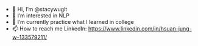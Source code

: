 - 👋 Hi, I’m @stacywugit
- 👀 I’m interested in NLP 
- 🌱 I’m currently practice what I learned in college
- 📫 How to reach me 
LinkedIn: https://www.linkedin.com/in/hsuan-jung-w-133579211/

<!---
stacywugit/stacywugit is a ✨ special ✨ repository because its `README.md` (this file) appears on your GitHub profile.
You can click the Preview link to take a look at your changes.
--->
